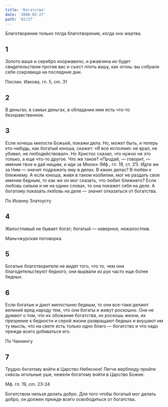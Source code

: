 ```yaml
---
title: 'Богатство'
date: '2000-02-27'
path: '02/27'
---
```


Благотворение только тогда благотворение, когда оно жертва.
<!-- {.intro} -->

## 1

Золото ваше и серебро изоржавело, и ржавчина их будет свидетельством против вас и съест плоть вашу, как огонь: вы собрали себе сокровища на последние дни.

Послан. Иакова, гл. 5, cm. 31
<!-- {.source} -->

## 2

В деньгах, в самых деньгах, в обладании ими есть что-то безнравственное.

## 3

Если хочешь милости Божьей, покажи дела. Но, может быть, и теперь кто-нибудь, как богатый юноша, скажет: «Я все исполнил: не врал, не убивал, не любодействовал». Но Христос сказал, что нужно не это только, а еще что-то другое. Что же такое? «Продай, — говорит, — имение твое и дай нищим, и иди за Мною» (Мф., гл. 19, ст. 21). Идти же за Ним — значит подражать ему в делах. В каких делах? В любви к ближнему. А если юноша, живя в таком изобилии, мог не раздать свое имение бедным, то как же он мог сказать, что любит ближнего? Если любовь сильна и не на одних словах, то она покажет себя на деле. А богатому показать любовь на деле — значит отказаться от богатства.

По Иоанну Златоусту
<!-- {.source} -->

## 4

Жалостливый не бывает богат; богатый — наверное, нежалостлив.

Маньчжурская поговорка
<!-- {.source} -->

## 5

Богатые благотворители не видят того, что то, чем они благодетельствуют бедного, они вырвали из рук часто еще более бедных.

## 6

Если богатые и дают милостыню бедным, то они все-таки делают великий вред народу тем, что они богаты и живут роскошно. Они не думают о том, что их обожание богатства, их роскошь жизни, их презрение к бедности и серой жизни развращают бедных и внушают им ту мысль, что на свете есть только одно благо — богатство и что надо прежде всего добиваться его.

По Чаннингу
<!-- {.source} -->

## 7

Трудно богатому войти в Царство Небесное! Легче верблюду пройти сквозь игольные уши, нежели богатому войти в Царство Божие.

Мф. гл. 19, cm. 23-24
<!-- {.source} -->

Богатством нельзя делать добро. Для того чтобы богатый мог делать добро, он должен прежде всего освободиться от богатства.
<!-- {.conclusion} -->
